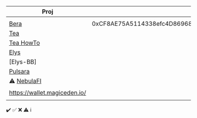 | Proj |      | Notes|
|------|------|------|
|                                            |                                                                             |
|[Bera](https://artio.faucet.berachain.com/) | 0xCF8AE75A5114338efc4D86968E6C87368984D82E | [faucet](https://artio.faucet.berachain.com)
|[Tea](https://app.tea.xyz)                  |                                                                             |
[Tea HowTo](https://medium.com/@voltron1902zp/tea-%D1%8D%D1%82%D0%BE-%D0%B4%D0%B5%D1%86%D0%B5%D0%BD%D1%82%D1%80%D0%B0%D0%BB%D0%B8%D0%B7%D0%BE%D0%B2%D0%B0%D0%BD%D0%BD%D1%8B%D0%B9-%D1%82%D0%B5%D1%85%D0%BD%D0%BE%D0%BB%D0%BE%D0%B3%D0%B8%D1%87%D0%B5%D1%81%D0%BA%D0%B8%D0%B9-%D0%BF%D1%80%D0%BE%D1%82%D0%BE%D0%BA%D0%BE%D0%BB-%D0%BA%D0%BE%D1%82%D0%BE%D1%80%D1%8B%D0%B9-%D0%BF%D0%BE%D0%B7%D0%B2%D0%BE%D0%BB%D1%8F%D0%B5%D1%82-%D1%80%D0%B0%D0%B7%D1%80%D0%B0%D0%B1%D0%BE%D1%82%D1%87%D0%B8%D0%BA%D0%B0%D0%BC-%D1%81-%D0%BE%D1%82%D0%BA%D1%80%D1%8B%D1%82%D1%8B%D0%BC-c8d97977556b) |
|[Elys](https://testnet.elys.network/faucet) |
|[Elys-BB]
|[Pulsara](https://medium.com/@pulsara.io/pulsaras-sara-token-airdrop-for-coreum-holders-comprehensive-guide-a1a3a4a1d223) |
| ⚠️ [NebulaFI](https://nebulafi.xyz/faucet) |
||
|https://wallet.magiceden.io/|
|                                            |                                                                             |
✔️ ✅ ❌ ⚠️ ℹ️
